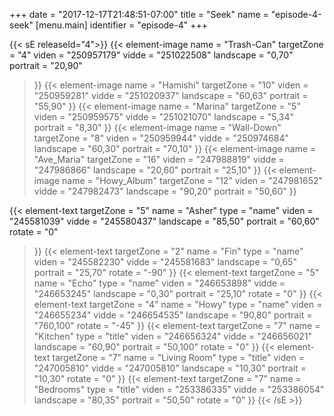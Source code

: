 +++
date = "2017-12-17T21:48:51-07:00"
title = "Seek"
name = "episode-4-seek"
[menu.main]
  identifier = "episode-4"
+++

{{< sE releaseId="4">}}
  {{< element-image
    name        =  "Trash-Can"
    targetZone  =  "4"
    viden       = "250957179"
    vidde       = "251022508"
    landscape    = "0,70"
    portrait    = "20,90"
  >}}
  {{< element-image
    name        =  "Hamishi"
    targetZone  =  "10"
    viden       = "250959281"
    vidde       = "251020937"
    landscape    = "60,63"
    portrait    = "55,90"
  >}}
  {{< element-image
    name        =  "Marina"
    targetZone  =  "5"
    viden       = "250959575"
    vidde       = "251021070"
    landscape    = "5,34"
    portrait    = "8,30"
  >}}
  {{< element-image
    name        =  "Wall-Down"
    targetZone  =  "8"
    viden       = "250959944"
    vidde       = "250974684"
    landscape    = "60,30"
    portrait    = "70,10"
  >}}
  {{< element-image
    name        =  "Ave_Maria"
    targetZone  =  "16"
    viden       = "247988819"
    vidde       = "247986866"
    landscape   = "20,60"
    portrait    = "25,10"
  >}}
  {{< element-image
    name        =  "Howy_Album"
    targetZone  =  "12"
    viden       = "247981652"
    vidde       = "247982473"
    landscape   = "90,20"
    portrait    = "50,60"
  >}}


  {{< element-text
    targetZone  =  "5"
    name        =  "Asher"
    type        = "name"
    viden       = "245581039"
    vidde       = "245580437"
    landscape    = "85,50"
    portrait    = "60,60"
    rotate      = "0"
  >}}
  {{< element-text
    targetZone  =  "2"
    name        =  "Fin"
    type        = "name"
    viden       = "245582230"
    vidde       = "245581683"
    landscape   = "0,65"
    portrait    = "25,70"
    rotate      = "-90"
  >}}
  {{< element-text
    targetZone  =  "5"
    name        =  "Echo"
    type        = "name"
    viden       = "246653898"
    vidde       = "246653245"
    landscape   = "0,30"
    portrait    = "25,10"
    rotate      = "0"
  >}}
  {{< element-text
    targetZone  =  "4"
    name        =  "Howy"
    type        = "name"
    viden       = "246655234"
    vidde       = "246654535"
    landscape   = "90,80"
    portrait    = "760,100"
    rotate      = "-45"
  >}}
  {{< element-text
    targetZone  =  "7"
    name        =  "Kitchen"
    type        = "title"
    viden       = "246656324"
    vidde       = "246656021"
    landscape   = "60,90"
    portrait    = "50,100"
    rotate      = "0"
  >}}
  {{< element-text
    targetZone  =  "7"
    name        =  "Living Room"
    type        = "title"
    viden       = "247005810"
    vidde       = "247005810"
    landscape   = "10,30"
    portrait    = "10,30"
    rotate      = "0"
  >}}
  {{< element-text
    targetZone  =  "7"
    name        =  "Bedrooms"
    type        = "title"
    viden       = "253386335"
    vidde       = "253386054"
    landscape   = "80,35"
    portrait    = "50,50"
    rotate      = "0"
  >}}
{{< /sE >}}
